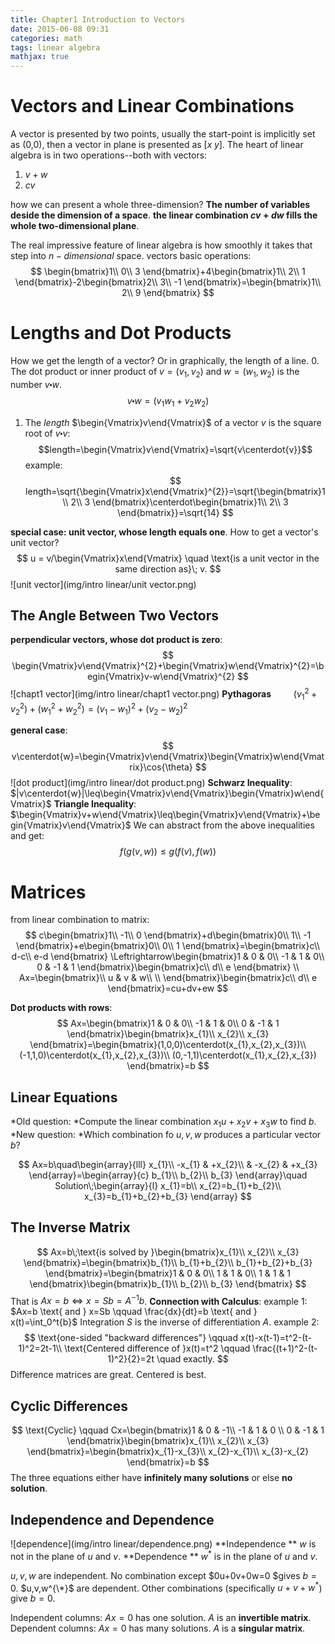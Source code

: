 ```yaml
---
title: Chapter1 Introduction to Vectors
date: 2015-06-08 09:31
categories: math
tags: linear algebra
mathjax: true
---
```

# Vectors and Linear Combinations
A vector is presented by two points, usually the start-point is implicitly set as (0,0), then a vector in plane is presented as $[x \; y]$.
The heart of linear algebra is in two operations--both with vectors:
1. $v+w$
2. $cv$

how we can present a whole three-dimension?
**The number of variables deside the dimension of a space**.
**the linear combination  $cv+dw$ fills the whole two-dimensional plane**.

The real impressive feature of linear algebra is how smoothly it takes that step into $n-dimensional$ space.
vectors basic operations:
$$
\begin{bmatrix}1\\
0\\
3
\end{bmatrix}+4\begin{bmatrix}1\\
2\\
1
\end{bmatrix}-2\begin{bmatrix}2\\
3\\
-1
\end{bmatrix}=\begin{bmatrix}1\\
2\\
9
\end{bmatrix}
$$

# Lengths and Dot Products
How we get the length of a vector? Or in graphically, the length of a line.
0. The dot product or inner product of $v=(v_1, v_2)$ and $w=(w_1,w_2)$ is the number $v\centerdot{w}$. $$v\centerdot{w}=(v_1w_1+v_2w_2)$$
1. The *length*  $\begin{Vmatrix}v\end{Vmatrix}$ of a vector $v$ is the square root of $v\centerdot{v}$: $$length=\begin{Vmatrix}v\end{Vmatrix}=\sqrt{v\centerdot{v}}$$
example:
$$
length=\sqrt{\begin{Vmatrix}x\end{Vmatrix}^{2}}=\sqrt{\begin{bmatrix}1\\
2\\
3
\end{bmatrix}\centerdot\begin{bmatrix}1\\
2\\
3
\end{bmatrix}}=\sqrt{14}
$$

**special case: unit vector, whose length equals one**.
How to get a vector's unit vector?
$$
u = v/\begin{Vmatrix}x\end{Vmatrix} \quad \text{is a unit vector in the same direction as}\; v.
$$
![unit vector](img/intro linear/unit vector.png)
## The Angle Between Two Vectors
**perpendicular vectors, whose dot product is zero**:
$$
\begin{Vmatrix}v\end{Vmatrix}^{2}+\begin{Vmatrix}w\end{Vmatrix}^{2}=\begin{Vmatrix}v-w\end{Vmatrix}^{2}
$$
![chapt1 vector](img/intro linear/chapt1 vector.png)
**Pythagoras**  $\qquad (v_1^2+v_2^2)+(w_1^2+w_2^2)=(v_1-w_1)^2+(v_2-w_2)^2$

**general case**:
$$
v\centerdot{w}=\begin{Vmatrix}v\end{Vmatrix}\begin{Vmatrix}w\end{Vmatrix}\cos{\theta}
$$
![dot product](img/intro linear/dot product.png)
**Schwarz Inequality**: $|v\centerdot{w}|\leq\begin{Vmatrix}v\end{Vmatrix}\begin{Vmatrix}w\end{Vmatrix}$
**Triangle Inequality**: $\begin{Vmatrix}v+w\end{Vmatrix}\leq\begin{Vmatrix}v\end{Vmatrix}+\begin{Vmatrix}v\end{Vmatrix}$
We can abstract from the above inequalities and get:
$$
f(g(v, w))\leq{g(f(v),f(w))}
$$

# Matrices
from linear combination to matrix:
$$
c\begin{bmatrix}1\\
-1\\
0
\end{bmatrix}+d\begin{bmatrix}0\\
1\\
-1
\end{bmatrix}+e\begin{bmatrix}0\\
0\\
1
\end{bmatrix}=\begin{bmatrix}c\\
d-c\\
e-d
\end{bmatrix}
 \Leftrightarrow\begin{bmatrix}1 & 0 & 0\\
-1 & 1 & 0\\
0 & -1 & 1
\end{bmatrix}\begin{bmatrix}c\\
d\\
e
\end{bmatrix} \\
Ax=\begin{bmatrix}\\
u & v & w\\
\\
\end{bmatrix}\begin{bmatrix}c\\
d\\
e
\end{bmatrix}=cu+dv+ew
$$

**Dot products with rows**:
$$
Ax=\begin{bmatrix}1 & 0 & 0\\
-1 & 1 & 0\\
0 & -1 & 1
\end{bmatrix}\begin{bmatrix}x_{1}\\
x_{2}\\
x_{3}
\end{bmatrix}=\begin{bmatrix}(1,0,0)\centerdot(x_{1},x_{2},x_{3})\\
(-1,1,0)\centerdot(x_{1},x_{2},x_{3})\\
(0,-1,1)\centerdot(x_{1},x_{2},x_{3})
\end{bmatrix}=b
$$

## Linear Equations
*Old question: *Compute the linear combination $x_1{u}+x_2{v}+x_3{w}$ to find $b$.
*New question: *Which combination fo $u,v,w$ produces a particular vector $b$?

$$
Ax=b\quad\begin{array}{lll}
x_{1}\\
-x_{1} & +x_{2}\\
 & -x_{2} & +x_{3}
\end{array}=\begin{array}{c}
b_{1}\\
b_{2}\\
b_{3}
\end{array}\quad Solution\;\begin{array}{l}
x_{1}=b\\
x_{2}=b_{1}+b_{2}\\
x_{3}=b_{1}+b_{2}+b_{3}
\end{array}
$$

## The Inverse Matrix
$$
Ax=b\;\text{is solved by }\begin{bmatrix}x_{1}\\
x_{2}\\
x_{3}
\end{bmatrix}=\begin{bmatrix}b_{1}\\
b_{1}+b_{2}\\
b_{1}+b_{2}+b_{3}
\end{bmatrix}=\begin{bmatrix}1 & 0 & 0\\
1 & 1 & 0\\
1 & 1 & 1
\end{bmatrix}\begin{bmatrix}b_{1}\\
b_{2}\\
b_{3}
\end{bmatrix}
$$
That is $Ax=b \Leftrightarrow x=Sb=A^{-1}b$.
**Connection with Calculus**:
example 1:
$Ax=b \text{ and } x=Sb \qquad \frac{dx}{dt}=b \text{ and } x(t)=\int_0^t{b}$ 
Integration $S$ is the inverse of differentiation $A$.
example 2:
$$
\text{one-sided "backward differences"} \qquad x(t)-x(t-1)=t^2-(t-1)^2=2t-1\\
\text{Centered difference of  }x(t)=t^2 \qquad \frac{(t+1)^2-(t-1)^2}{2}=2t 
\quad exactly.
$$
Difference matrices are great. Centered is best.

## Cyclic Differences
$$ 
\text{Cyclic} \qquad Cx=\begin{bmatrix}1 & 0 & -1\\
-1 & 1 & 0 \\
0 & -1 & 1 
\end{bmatrix}\begin{bmatrix}x_{1}\\
x_{2}\\
x_{3}
\end{bmatrix}=\begin{bmatrix}x_{1}-x_{3}\\
x_{2}-x_{1}\\
x_{3}-x_{2}
\end{bmatrix}=b
$$
The three equations either have **infinitely many solutions** or else **no solution**.

## Independence and Dependence
![dependence](img/intro linear/dependence.png)
**Independence  ** $w$ is not in the plane of $u$ and $v$.
**Dependence  ** $w^{*}$ is in the plane of $u$ and $v$.

$u,v,w$ are independent. No combination except $0u+0v+0w=0 $gives $b=0$.
$u,v,w^{\*}$ are dependent. Other combinations (specifically $u + v + w^{*}$) give $b=0$.

Independent columns: $Ax = 0$ has one solution. $A$ is an **invertible matrix**. 
Dependent columns: $Ax = 0$ has many solutions. $A$ is a **singular matrix**.















